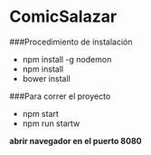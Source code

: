 # ComicSalazar

###Procedimiento de instalación
* npm install -g nodemon
* npm install
* bower install

###Para correr el proyecto
* npm start
* npm run startw

**abrir navegador en el puerto 8080**
